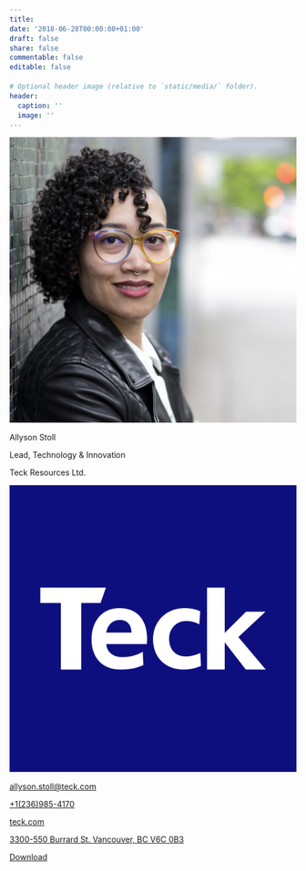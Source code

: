 ```yaml
---
title:
date: '2018-06-28T00:00:00+01:00'
draft: false
share: false
commentable: false
editable: false

# Optional header image (relative to `static/media/` folder).
header:
  caption: ''
  image: ''
---
```

<head>
  <link rel="stylesheet" href="contact.css">
  <meta name="viewport" content="width=device-width, initial-scale=1, shrink-to-fit=no">
</head>

<body>
	<section class="banner">
		<div class="container-fluid">
				<div class="col"></div>
				<div class="col is-5">
					<img class="profile-pic" src="assets/0215Allyson Stoll.jpg" alt="Profile Picture">
				</div>
				<div class="col"></div>
			</div>
	</section>
  
  <section class="primary-info">
		<div class="container">
			<div class="row name-title-company">
				<div class="col is-6">
					<p class="text-name">Allyson Stoll</p>
					<p class="text-title-company">Lead, Technology & Innovation</p>
					<p class="text-title-company">Teck Resources Ltd.</p>
				</div>
				<div class="col">
					<img src="assets/teck-resources-logo.png" alt="Company Logo">
				</div>
			</div>
		</div>
	</section>

<section class='secondary-info'>
	<a href="mailto:allyson.stoll@teck.com">
		<div class="container">
			<div class="row">
				<div class="col">
					  <i class="fa-solid fa-envelope"></i>
				</div>
				<div class="col is-8">
						<p class="text-detail">allyson.stoll@teck.com</p>
				</div>
				<div class="col">
            <i class="fa-solid fa-angle-right"></i>
				</div>
			</div>
     </div>
  </a>
</section>

<section class="secondary-info">
    <a href="tel:+12369854170">
        <div class="container">
            <div class="row">
                <div class="col">
                    <i class="fa-solid fa-phone"></i>
                </div>
                <div class="col is-8">
                    <p class="text-detail">+1(236)985-4170</p>
                </div>
                <div class="col">
                    <i class="fa-solid fa-angle-right"></i>
                </div>
            </div>
        </div>
    </a>
</section>
  
<section class="secondary-info">
    <a href="http://www.teck.com">
        <div class="container">
            <div class="row">
                <div class="col">
                    <i class="fa-regular fa-globe"></i>
                </div>
                <div class="col is-8">
                    <p class="text-detail">teck.com</p>
                </div>
                <div class="col">
                    <i class="fa-solid fa-angle-right"></i>
                </div>
            </div>
        </div>
    </a>
</section>
  
<section class="secondary-info">
    <a href = "https://www.google.com.sg/maps/place/Teck+Resources+Limited/@49.2858435,-123.1206839,17z/data=!3m2!4b1!5s0x54867180f89c05ff:0x1f68adcb4034b2df!4m5!3m4!1s0x5486718225021d8b:0xfe06796c328ba59e!8m2!3d49.28584!4d-123.1184952">
        <div class="container">
            <div class="row">
                <div class="col">
                    <i class="fa-solid fa-location-dot"></i>
                </div>
                <div class="col is-8">
                    <p class="text-detail">3300-550 Burrard St. Vancouver, BC V6C 0B3</p>
                </div>
                <div class="col">
                    <i class="fa-solid fa-angle-right"></i>
                </div>
            </div>
        </div>
    </a>
</section>
  
<section class="bottom">
    <div class="container">
        <div class="row">
            <div class="col"></div>
            <div class="col is-8">
                    <a href="assets/allyson.vcf" class='btn btn-primary btn-lrg btn-block'> Download </a>
            </div>
            <div class="col"></div>
        </div>
    </div>
</section>

</body>
